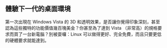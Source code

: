 ﻿<?php require("../../entete.php"); ?> <?php require("../../base.php"); ?> <?php require("../../fonctions.php"); ?>

<div id="corps">

<h2>體驗下一代的桌面環境</h2>

第一次出現在 Windows Vista 的 3D 和透明效果，是否讓你覺得印象深刻，甚至認為這些獨特的功能價值幾百塊美金？你甚至為了達到 Vista （非常高）的規格要求而買了一台新電腦？別被耍囉：Linux 可以做得更好、完全免費，而且只要更低的硬體要求就能達到。

<? all_video_ids_from_file ();?>

</div>


